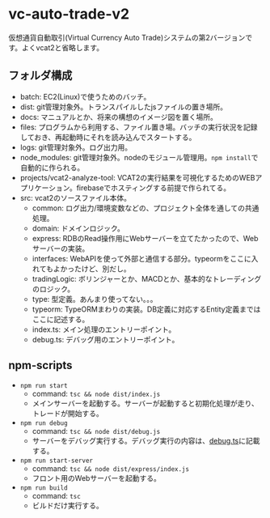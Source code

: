 # vc-auto-trade-v2

仮想通貨自動取引(Virtual Currency Auto Trade)システムの第2バージョンです。よくvcat2と省略します。

## フォルダ構成

- batch: EC2(Linux)で使うためのバッチ。
- dist: git管理対象外。トランスパイルしたjsファイルの置き場所。
- docs: マニュアルとか、将来の構想のイメージ図を置く場所。
- files: プログラムから利用する、ファイル置き場。バッチの実行状況を記録しておき、再起動時にそれを読み込んでスタートする。
- logs: git管理対象外。ログ出力用。
- node_modules: git管理対象外。nodeのモジュール管理用。`npm install`で自動的に作られる。
- projects/vcat2-analyze-tool: VCAT2の実行結果を可視化するためのWEBアプリケーション。firebaseでホスティングする前提で作られてる。
- src: vcat2のソースファイル本体。
  - common: ログ出力/環境変数などの、プロジェクト全体を通しての共通処理。
  - domain: ドメインロジック。
  - express: RDBのRead操作用にWebサーバーを立てたかったので、Webサーバーの実装。
  - interfaces: WebAPIを使って外部と通信する部分。typeormをここに入れてもよかったけど、別だし。
  - tradingLogic: ボリンジャーとか、MACDとか、基本的なトレーディングのロジック。
  - type: 型定義。あんまり使ってない。。。
  - typeorm: TypeORMまわりの実装。DB定義に対応するEntity定義まではここに記述する。
  - index.ts: メイン処理のエントリーポイント。
  - debug.ts: デバッグ用のエントリーポイント。

## npm-scripts

- `npm run start`
  - command: `tsc && node dist/index.js`
  - メインサーバーを起動する。サーバーが起動すると初期化処理が走り、トレードが開始する。
- `npm run debug`
  - command: `tsc && node dist/debug.js`
  - サーバーをデバッグ実行する。デバッグ実行の内容は、[debug.ts](/src/debug.ts)に記載する。
- `npm run start-server`
  - command: `tsc && node dist/express/index.js`
  - フロント用のWebサーバーを起動する。
- `npm run build`
  - command: `tsc`
  - ビルドだけ実行する。
